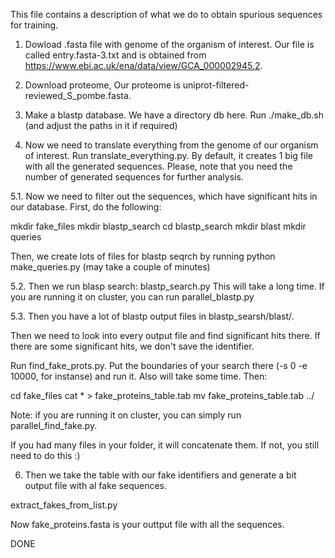 This file contains a description of what we do to obtain spurious sequences for training.

1. Dowload .fasta file with genome of the organism of interest. Our file is called
entry.fasta-3.txt and is obtained from
https://www.ebi.ac.uk/ena/data/view/GCA_000002945.2.

2. Download proteome, Our proteome is uniprot-filtered-reviewed_S_pombe.fasta.

3. Make a blastp database. We have a directory db here. Run ./make_db.sh (and
adjust the paths in it if required)

4. Now we need to translate everything from the genome of our organism of
interest. Run translate_everything.py. By default, it creates 1 big file with
all the generated sequences. Please, note that you need the number of
generated sequences for further analysis.

5.1. Now we need to filter out the sequences, which have significant hits in our
database. First, do the following:

mkdir fake_files
mkdir blastp_search
cd blastp_search
mkdir blast
mkdir queries

Then, we create lots of files for blastp seqrch by running
python make_queries.py
(may take a couple of minutes)

5.2. Then we run blasp search: blastp_search.py
This will take a long time.
If you are running it on cluster, you can run parallel_blastp.py

5.3. Then you have a lot of blastp output files in blastp_searsh/blast/.

Then we need to look into every output file and find significant hits there.
If there are some significant hits, we don't save the identifier.

Run find_fake_prots.py. Put the boundaries of your search there
(-s 0 -e 10000, for instanse) and run it. Also will take some time. Then:

cd fake_files
cat * > fake_proteins_table.tab
mv fake_proteins_table.tab ../

Note: if you are running it on cluster, you can simply run
parallel_find_fake.py.

If you had many files in your folder, it will concatenate them. If not, you
still need to do this :)

6. Then we take the table with our fake identifiers and generate a bit output
file with al fake sequences.

extract_fakes_from_list.py

Now fake_proteins.fasta is your outtput file with all the sequences.

DONE

